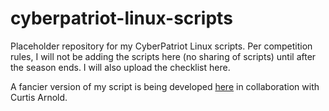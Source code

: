# cyberpatriot-linux-scripts
Placeholder repository for my CyberPatriot Linux scripts. Per competition rules, I will not be adding the scripts here (no sharing of scripts) until after the season ends. I will also upload the checklist here.

A fancier version of my script is being developed [here](https://github.com/Shri3kinband1t/linuxlockdown/blob/main/Ubuntu-locker.sh) in collaboration with Curtis Arnold.
